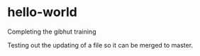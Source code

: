 # hello-world
Completing the gibhut training

Testing out the updating of a file so it can be merged to master.
